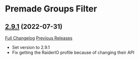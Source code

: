 # Premade Groups Filter

## [2.9.1](https://github.com/0xbs/premade-groups-filter/tree/2.9.1) (2022-07-31)
[Full Changelog](https://github.com/0xbs/premade-groups-filter/compare/2.9.0...2.9.1) [Previous Releases](https://github.com/0xbs/premade-groups-filter/releases)

- Set version to 2.9.1  
- Fix getting the RaiderIO profile because of changing their API  
